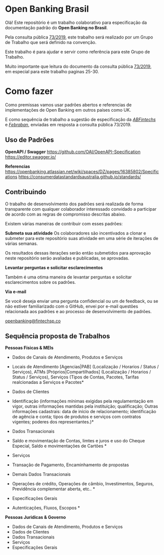 ﻿
# Open Banking Brasil
Olá! Este repositório é um trabalho colaborativo para especificação da documentação padrão do  **Open Banking no Brasil**. 

Pela consulta pública [73/2019](https://www3.bcb.gov.br/audpub/DetalharAudienciaPage?0-2.ILinkListener-form-dadosEntidadeDetalhamentoPanel-linkArquivo&pk=322), este trabalho será realizado por um Grupo de Trabalho que será definido na convenção. 

Este trabalho é para ajudar e servir como referência para este Grupo de Trabalho.

Muito importante que leitura do documento da consulta  pública [73/2019](https://www3.bcb.gov.br/audpub/DetalharAudienciaPage?0-2.ILinkListener-form-dadosEntidadeDetalhamentoPanel-linkArquivo&pk=322), em especial para este trabalho paginas 25-30.


# Como fazer
Como premissas vamos usar padrões abertos e referencias de implementações de Open Banking em outros países como UK.

E como sequência de trabalho a sugestão de especificação da *[ABFintechs](https://www3.bcb.gov.br/audpub/DetalharSugestaoPage?5&pk=3748)* e *[Febraban](https://www3.bcb.gov.br/audpub/DetalharSugestaoPage?4&pk=3772)*, enviadas em resposta a consulta pública 73/2019. 

## Uso de Padrões

**OpenAPI / Swagger**
https://github.com/OAI/OpenAPI-Specification
https://editor.swagger.io/

**Referencias**
https://openbanking.atlassian.net/wiki/spaces/DZ/pages/16385802/Specifications
https://consumerdatastandardsaustralia.github.io/standards/

## Contribuindo 
O trabalho de desenvolvimento dos padrões será realizada de forma transparente com qualquer colaborador interessado convidado a participar de acordo com as regras de compromisso descritas abaixo.

Existem várias maneiras de contribuir com esses padrões:

**Submeta sua atividade** 
Os colaboradores são incentivados a clonar e submeter para este repositório suas atividade em uma série de iterações de várias semanas. 

Os resultados dessas iterações serão então submetidos para aprovação neste repositório serão avaliadas e publicadas, se aprovadas. 

**Levantar perguntas e solicitar esclarecimentos**

Também é uma otima maneira de levantar perguntas e solicitar esclarecimentos sobre os padrões.

**Via e-mail**

Se você deseja enviar uma pergunta confidencial ou um de feedback, ou se não estiver familiarizado com o GitHub, envei por e-mail questões relacionada aos padrões e ao processo de desenvolvimento de padrões.

openbanking@fintechsp.co

## Sequência proposta de Trabalhos

**Pessoas Físicas & MEIs**

 - Dados de Canais de Atendimento, Produtos e Serviços 
 
 * Locais de Atendimento [Agencias|PAB] (Localização / Horarios / Status / Serviços), ATMs [Próprios|Compartilhados] (Localização / Horarios / Status / Serviços), Serviços (Tipos de Contas, Pacotes, Tarifas realcionadas a Serviços e Pacotes*
 
 - Dados de Clientes
 
 * Identificação (informações mínimas exigidas pela regulamentação em vigor, outras informações mantidas pela instituição; qualificação; Outras informações cadastrais: data de início de relacionamento; identificação de agência e conta; tipos de produtos e serviços com contratos vigentes;  poderes dos representantes.)*

 - Dados Transacionais
 
 * Saldo e movimentação de Contas, limtes e juros e uso do Cheque Especial, Saldo e movimentações de Cartões *

 - Serviços  
 
 *  Transação de Pagamento, Encaminhamento de propostas 

 - Demais Dados Transacionais
 
 * Operações de crédito, Operações de câmbio, Investimentos, Seguros, Previdência complementar aberta, etc.. *

 - Especificações Gerais 
 
 * Autenticações, Fluxos, Escopos *

**Pessoas Juridicas & Governo**

 - Dados de Canais de Atendimento, Produtos e Serviços 
 - Dados de Clientes
 - Dados Transacionais
 - Serviços  
 - Especificações Gerais 
